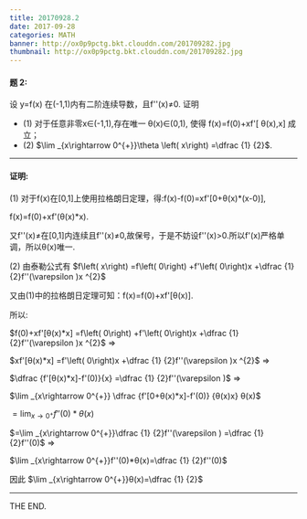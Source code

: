 ```yaml
---
title: 20170928.2
date: 2017-09-28
categories: MATH
banner: http://ox0p9pctg.bkt.clouddn.com/201709282.jpg
thumbnail: http://ox0p9pctg.bkt.clouddn.com/201709282.jpg
---
```


#### 题 2:

设 y=f(x) 在(-1,1)内有二阶连续导数，且f''(x)≠0. 证明
- (1) 对于任意非零x∈(-1,1),存在唯一 θ(x)∈(0,1), 使得 f(x)=f(0)+xf'[ θ(x),x] 成立；
- (2) $\lim _{x\rightarrow 0^{+}}\theta \left( x\right) =\dfrac {1} {2}$.


<!--more-->

- - -

#### 证明:

(1) 对于f(x)在[0,1]上使用拉格朗日定理，得:f(x)-f(0)=xf'[0+θ(x)*(x-0)],

f(x)=f(0)+xf'(θ(x)*x).

又f''(x)≠在[0,1]内连续且f''(x)≠0,故保号，于是不妨设f''(x)>0.所以f'(x)严格单调，所以θ(x)唯一.

(2) 由泰勒公式有 $f\left( x\right) =f\left( 0\right) +f'\left( 0\right)x +\dfrac {1} {2}f''(\varepsilon )x ^{2}$

又由(1)中的拉格朗日定理可知：f(x)=f(0)+xf'[θ(x)].

所以:

$f(0)+xf'[θ(x)*x] =f\left( 0\right) +f'\left( 0\right)x +\dfrac {1} {2}f''(\varepsilon )x ^{2}$ =>

$xf'[θ(x)*x] =f'\left( 0\right)x +\dfrac {1} {2}f''(\varepsilon )x ^{2}$ =>

$\dfrac {f'[θ(x)*x]-f'(0)}{x} =\dfrac {1} {2}f''(\varepsilon )$ =>

$\lim _{x\rightarrow 0^{+}} \dfrac {f'[0+θ(x)*x]-f'(0)} {θ(x)x} θ(x)$

$=\lim _{x\rightarrow 0^{+}}f''(0)*θ(x)$

$=\lim _{x\rightarrow 0^{+}}\dfrac {1} {2}f''(\varepsilon ) =\dfrac {1} {2}f''(0)$ =>

$\lim _{x\rightarrow 0^{+}}f''(0)*θ(x)=\dfrac {1} {2}f''(0)$

因此 $\lim _{x\rightarrow 0^{+}}θ(x)=\dfrac {1} {2}$

- - -
THE END.

